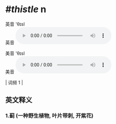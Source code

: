 # ***\#thistle*** n
英音 'θɪsl  
英音
<audio src="./media/thistle1.aac" controls="controls"></audio>

美音 'θɪsl  
美音
<audio src="./media/thistle2.aac" controls="controls"></audio>



| 词频 1 |  

英文释义
---
### 1.**蓟 (一种野生植物, 叶片带刺, 开紫花)**  


